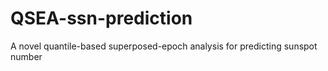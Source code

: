 # QSEA-ssn-prediction
A novel quantile-based superposed-epoch analysis for predicting sunspot number
